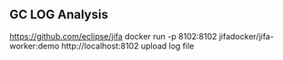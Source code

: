 ## GC LOG Analysis
https://github.com/eclipse/jifa
docker run -p 8102:8102 jifadocker/jifa-worker:demo
http://localhost:8102
upload log file

